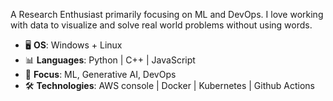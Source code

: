 A Research Enthusiast primarily focusing on ML and DevOps. I love working with data to visualize and solve real world problems without using words.
  
- 🖥️ **OS**: Windows + Linux
- 📊 **Languages**: Python | C++ | JavaScript
- 🔭 **Focus**: ML, Generative AI, DevOps
- 🛠️ **Technologies**: AWS console | Docker | Kubernetes | Github Actions 
